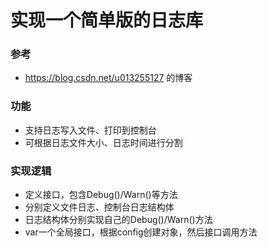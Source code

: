 # 实现一个简单版的日志库
### 参考
- https://blog.csdn.net/u013255127 的博客
### 功能
- 支持日志写入文件、打印到控制台
- 可根据日志文件大小、日志时间进行分割
### 实现逻辑
- 定义接口，包含Debug()/Warn()等方法
- 分别定义文件日志、控制台日志结构体
- 日志结构体分别实现自己的Debug()/Warn()方法
- var一个全局接口，根据config创建对象，然后接口调用方法